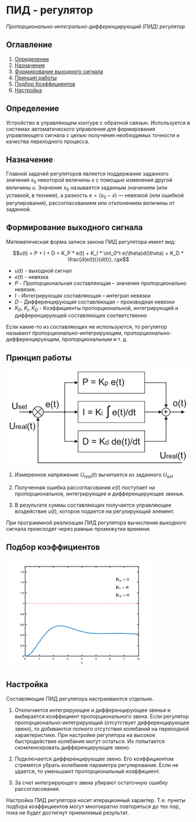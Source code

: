 # ПИД - регулятор
*Пропорционально-интегрально-дифференцирующий (ПИД) регулятор*
## Оглавление
1. [Определение](#definition)
2. [Назначение](#appointment)
3. [Формирование выходного сигнала](#output)
4. [Принцип работы](#howwork)
5. [Подбор Коэффициентов](#coeff)
6. [Настройка](#settings)

<a name="definition"></a>
## Определение

Устройство в управляющем контуре с обратной связью. Используется в системах автоматического управления для формирования управляющего сигнала с целью получения необходимых точности и качества переходного процесса.

<a name="appointment"></a>
## Назначение

Главной задачей регуляторов является поддержание заданного значения $x_0$ некоторой величины $x$ с помощью изменения другой величины $u$. 
Значение $x_0$ называется заданным значением (или уставкой, в технике), а разность $e = (x_0 − x)$ — невязкой (или ошибкой регулирования), рассогласованием или отклонением величины от заданной.

<a name="output"></a>
## Формирование выходного сигнала

Математическая форма записи закона ПИД регулятора имеет вид: 

$$u(t) = P + I + D = K_P * e(t) + K_I * \int_0^t e(\theta)d(\theta) + K_D * \frac{d(e(t))}{d(t)}, где$$

- $u(t)$ - выходной сигнал
- $e(t)$ - невязка
- $P$ - Пропорциональная составляющая – значение пропорционально невязке.
- $I$ - Интегрирующая составляющая – интеграл невязки
- $D$ - Дифференцирующая составляющая – производная невязки
- $K_P$, $K_I$, $K_D$ - Коэффициенты пропорциональной, интегрирующей и дифференцирующей составляющих соответственно


Если какие-то из составляющих не используются, то регулятор называют пропорционально-интегрирующим, пропорционально-дифференцирующим, пропорциональным и т. д. 

<a name="howwork"></a>
## Принцип работы

![](images/howwork.png)

1. Измеренное напряжение $U_{real}(t)$ вычитается из заданного $U_{set}$
   
2. Полученная ошибка рассогласования $e(t)$ поступает на пропорциональное, интегрирующее и дифференцирующее звенья.
   
3. В результате суммы составляющих получается управляющее воздействие $u(t)$, которое подается на регулирующий элемент.

При программной реализации ПИД регулятора вычисления выходного сигнала происходят через равные промежутки времени.

<a name="coeff"></a>
## Подбор коэффициентов
![](images/coeff.gif)

<a name="settings"></a>
## Настройка

Составляющие ПИД регулятора настраиваются отдельно.

1. Отключается интегрирующее и дифференцирующее звенья и выбирается коэффициент пропорционального звена. Если регулятор пропорционально-интегрирующий (отсутствует дифференцирующее звено), то добиваются полного отсутствия колебаний на переходной характеристике. При настройке регулятора на высокое быстродействие колебания могут остаться. Их попытается скомпенсировать дифференцирующее звено.
   
2. Подключается дифференцирующее звено. Его коэффициентом стремятся убрать колебания параметра регулирования. Если не удается, то уменьшают пропорциональный коэффициент.
   
3. За счет интегрирующего звена убирают остаточную ошибку рассогласования.

Настройка ПИД регулятора носит итерационный характер. Т.е. пункты подбора коэффициентов могут многократно повторяться до тех пор, пока не будет достигнут приемлемый результат.